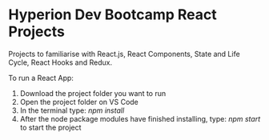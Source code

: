 # Hyperion Dev Bootcamp React Projects

Projects to familiarise with React.js, React Components, State and Life Cycle, React Hooks and Redux.

To run a React App:

1. Download the project folder you want to run
2. Open the project folder on VS Code
3. In the terminal type: *npm install*
4. After the node package modules have finished installing, type: *npm start* to start the project
